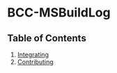 # BCC-MSBuildLog

## Table of Contents

1. [Integrating](integrating.md)
1. [Contributing](contributing.md)
